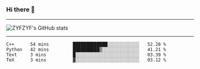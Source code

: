 ### Hi there 👋

-------

<!--

- 🔭 I’m currently working on ...
- 🌱 I’m currently learning Rust
- 👯 I’m looking to collaborate on ...
- 🤔 I’m looking for help with ...
- 💬 Ask me about ...
- 📫 How to reach me: ...
- 😄 Pronouns: ...
- ⚡ Fun fact: ...

-------
-->

![ZYFZYF's GitHub stats](https://github-readme-stats.vercel.app/api?username=ZYFZYF)


-------

<!--START_SECTION:waka-->

```text
C++      54 mins         █████████████░░░░░░░░░░░░   52.28 %
Python   42 mins         ██████████▒░░░░░░░░░░░░░░   41.21 %
Text     3 mins          █░░░░░░░░░░░░░░░░░░░░░░░░   03.39 %
TeX      3 mins          ▓░░░░░░░░░░░░░░░░░░░░░░░░   03.12 %
```

<!--END_SECTION:waka-->


